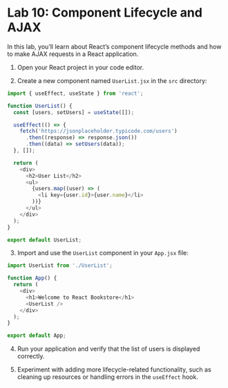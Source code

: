 # Lab 10: Component Lifecycle and AJAX

In this lab, you’ll learn about React’s component lifecycle methods and how to make AJAX requests in a React application.

1. Open your React project in your code editor.

2. Create a new component named `UserList.jsx` in the `src` directory:

```javascript
import { useEffect, useState } from 'react';

function UserList() {
  const [users, setUsers] = useState([]);

  useEffect(() => {
    fetch('https://jsonplaceholder.typicode.com/users')
      .then((response) => response.json())
      .then((data) => setUsers(data));
  }, []);

  return (
    <div>
      <h2>User List</h2>
      <ul>
        {users.map((user) => (
          <li key={user.id}>{user.name}</li>
        ))}
      </ul>
    </div>
  );
}

export default UserList;
```

3. Import and use the `UserList` component in your `App.jsx` file:

```javascript
import UserList from './UserList';

function App() {
  return (
    <div>
      <h1>Welcome to React Bookstore</h1>
      <UserList />
    </div>
  );
}

export default App;
```

4. Run your application and verify that the list of users is displayed correctly.

5. Experiment with adding more lifecycle-related functionality, such as cleaning up resources or handling errors in the `useEffect` hook.
